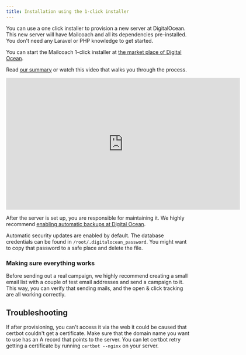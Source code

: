 ```yaml
---
title: Installation using the 1-click installer
---
```


You can use a one click installer to provision a new server at DigitalOcean. This new server will have Mailcoach and all its dependencies pre-installed. You don't need any Laravel or PHP knowledge to get started.

You can start the Mailcoach 1-click installer at [the market place of Digital Ocean](https://marketplace.digitalocean.com/apps/mailcoach?refcode=daf998eae49e).

Read <a href="/1-click-installer">our summary</a> or watch this video that walks you through the process.

<iframe src="https://player.vimeo.com/video/402762711" width="640" height="360" frameborder="0" allow="autoplay; fullscreen" allowfullscreen></iframe>

After the server is set up, you are responsible for maintaining it. We highly recommend [enabling automatic backups at Digital Ocean](https://www.digitalocean.com/docs/images/backups/quickstart/).
 
 Automatic security updates are enabled by default. The database credentials can be found in `/root/.digitalocean_password`. You might want to copy that password to a safe place and delete the file.

### Making sure everything works

Before sending out a real campaign, we highly recommend creating a small email list with a couple of test email addresses and send a campaign to it. This way, you can verify that sending mails, and the open & click tracking are all working correctly.

## Troubleshooting

If after provisioning, you can't access it via the web it could be caused that certbot couldn't get a certificate. Make sure that the domain name you want to use has an A record that points to the server. You can let certbot retry getting a certificate by running `certbot --nginx` on your server.
